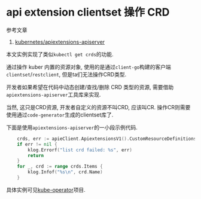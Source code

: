 # api extension clientset 操作 CRD

参考文章

1. [kubernetes/apiextensions-apiserver](https://github.com/kubernetes/apiextensions-apiserver)

本文实例实现了类似`kubectl get crds`的功能.

通过操作 kuber 内置的资源对象, 使用的是通过`client-go`构建的客户端`clientset`/`restclient`, 但是ta们无法操作CRD类型. 

开发者如果希望在代码中动态创建/查找/删除 CRD 类型的资源, 需要借助`apiextensions-apiserver`工具库来实现.

当然, 这只是CRD资源, 开发者自定义的资源不叫CRD, 应该叫CR. 操作CR则需要使用通过`code-generator`生成的clientset库了.

下面是使用`apiextensions-apiserver`的一小段示例代码.

```go
	crds, err := apieClient.ApiextensionsV1().CustomResourceDefinitions().List(apimMetav1.ListOptions{})
	if err != nil {
		klog.Errorf("list crd failed: %s", err)
		return
	}
	for _, crd := range crds.Items {
		klog.Infof("%s\n", crd.Name)
	}
```

具体实例可见[kube-operator]()项目.
